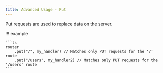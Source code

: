 ```yaml
---
title: Advanced Usage - Put
---
```


Put requests are used to replace data on the server.

!!! example

    ```ts
    router
        .put("/", my_handler) // Matches only PUT requests for the '/' route
        .put("/users", my_handler2) // Matches only PUT requests for the '/users' route
    ```
